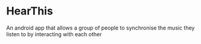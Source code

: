 # HearThis
An android app that allows a group of people to synchronise the music they listen to by interacting with each other
